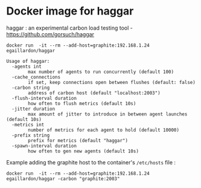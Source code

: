 # Docker image for haggar
haggar : an experimental carbon load testing tool - https://github.com/gorsuch/haggar

```
docker run  -it --rm --add-host=graphite:192.168.1.24 egaillardon/haggar

Usage of haggar:
  -agents int
    	max number of agents to run concurrently (default 100)
  -cache_connections
    	if set, keep connections open between flushes (default: false)
  -carbon string
    	address of carbon host (default "localhost:2003")
  -flush-interval duration
    	how often to flush metrics (default 10s)
  -jitter duration
    	max amount of jitter to introduce in between agent launches (default 10s)
  -metrics int
    	number of metrics for each agent to hold (default 10000)
  -prefix string
    	prefix for metrics (default "haggar")
  -spawn-interval duration
    	how often to gen new agents (default 10s)
```

Example adding the graphite host to the container's `/etc/hosts` file :

`docker run  -it --rm --add-host=graphite:192.168.1.24 egaillardon/haggar -carbon "graphite:2003"`
